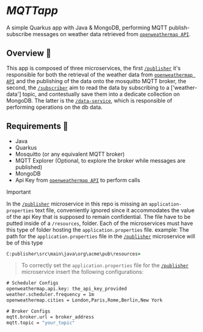 # *MQTTapp*

A simple Quarkus app with Java & MongoDB, performing MQTT publish-subscribe messages on weather data retrieved from [`openweathermap API`](https://openweathermap.org/).

## Overview :mag_right:
This app is composed of three microservices, the first [`/publisher`](/MQTTapp/publisher) it's responsible for both the retrieval of the weather data from [`openweathermap API`](https://openweathermap.org/) and the publishing of the data onto the mosquitto MQTT broker,
the second, the [`/subscriber`](/MQTTapp/subscriber) aim to read the data by subscribing to a ['weather-data'] topic, and contestually save them into a dedicate collection on MongoDB. 
The latter is the [`/data-service`](/MQTTapp/data-service), which is responsible of performing operations on the db data.

## Requirements :pushpin:
- Java
- Quarkus
- Mosquitto (or any equivalent MQTT broker)
- MQTT Explorer (Optional, to explore the broker while messages are published)
- MongoDB
- Api Key from  [`openweathermap API`](https://openweathermap.org/) to perform calls

> [!IMPORTANT]
> In the [`/publisher`](/MQTTapp/publisher) microservice in this repo is missing an `application-properties` text file, conveniently ignored since it accommodates the value of the api Key that is supposed to remain confidential.
> The file have to be putted inside of a `/resources`, folder.
> Each of the microservices must have this type of folder hosting the `application.properties` file.
> example:
> The path for the `application.properties` file in the [`/publisher`](/MQTTapp/publisher) microservice will be of this type
> 
```cmd
C:publisher\src\main\java\org\acme\pub\resources> 
```
> To correctly set the `application.properties` file for the [`/publisher`](/MQTTapp/publisher) microservice insert the following configurations:
```cmd
# Scheduler Configs
openweathermap.api.key: the_api_key_provided
weather.scheduler.frequency = 1m 
openweathermap.cities = London,Paris,Rome,Berlin,New York

# Broker Configs
mqtt.broker.url = broker_address
mqtt.topic = "your_topic"
```
